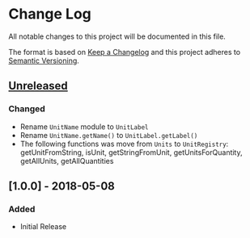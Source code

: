 # Change Log

All notable changes to this project will be documented in this file.

The format is based on [Keep a Changelog](http://keepachangelog.com/)
and this project adheres to [Semantic Versioning](http://semver.org/).

## [Unreleased]

### Changed

- Rename `UnitName` module to `UnitLabel`
- Rename `UnitName.getName()` to `UnitLabel.getLabel()`
- The following functions was move from `Units` to `UnitRegistry`: getUnitFromString, isUnit, getStringFromUnit, getUnitsForQuantity, getAllUnits, getAllQuantities

## [1.0.0] - 2018-05-08

### Added

- Initial Release

[unreleased]: https://github.com/jonaskello/tslint-immutable/compare/v1.0.0...master
[v1.0.0]: https://github.com/jonaskello/tslint-immutable/compare/v0.0.0...v1.0.0
